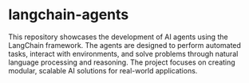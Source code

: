 # langchain-agents
This repository showcases the development of AI agents using the LangChain framework. The agents are designed to perform automated tasks, interact with environments, and solve problems through natural language processing and reasoning. The project focuses on creating modular, scalable AI solutions for real-world applications.
